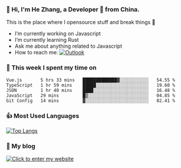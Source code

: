 ### 👋 Hi, I'm He Zhang, a Developer 🚀 from China.

This is the place where I opensource stuff and break things :rofl:

- I’m currently working on Javascript
- I’m currently learning Rust
- Ask me about anything related to Javascript
- How to reach me: [![Outlook](https://img.shields.io/badge/-Outlook-0078D4?style=flat&logo=Microsoft-Outlook&logoColor=white)](mailto:zhanghe@zhe.cool)

### 💪 This week I spent my time on 
<!--START_SECTION:waka-->
```text
Vue.js       5 hrs 33 mins   █████████████▓░░░░░░░░░░░   54.55 % 
TypeScript   1 hr 59 mins    █████░░░░░░░░░░░░░░░░░░░░   19.60 % 
JSON         1 hr 40 mins    ████░░░░░░░░░░░░░░░░░░░░░   16.48 % 
JavaScript   29 mins         █▒░░░░░░░░░░░░░░░░░░░░░░░   04.85 % 
Git Config   14 mins         ▓░░░░░░░░░░░░░░░░░░░░░░░░   02.41 % 
```
<!--END_SECTION:waka-->

### 👍 Most Used Languages
[![Top Langs](https://github-readme-stats.vercel.app/api/top-langs/?username=zhanghecool&layout=compact)](https://zhanghe.cool)

### 🌈 My blog 
[![Click to enter my website](https://cdn.jsdelivr.net/gh/zhanghecool/assets/images/gif/zhanghecools.gif)](https://zhanghe.cool)
